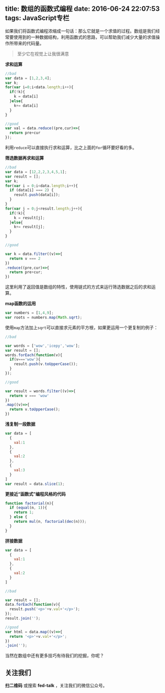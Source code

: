 title: 数组的函数式编程
date: 2016-06-24 22:07:53
tags: JavaScript专栏
---

如果我们将函数式编程浓缩成一句话：那么它就是一个求值的过程。数组是我们经常要使用到的一种数据结构，利用函数式的思路，可以帮助我们减少大量的求值操作所带来的代码量。

> 至少它在视觉上让我很满意

**求和运算**

```JavaScript
//bad
var data = [1,2,3,4];
var k;
for(var i=0;i<data.length;i++){
  if(!k){
    k = data[i]
  }else{
    k+= data[i]
  }
}

//good
var val = data.reduce((pre,cur)=>{
  return pre+cur
});

```

利用`reduce`可以直接执行求和运算，比之上面的`for`循环要好看的多。

**筛选数据再求和运算**

```JavaScript
//bad
var data = [12,2,2,3,4,5,1];
var result = [];
var k;
for(var i = 0;i<data.length;i++){
  if (data[i] === 2) {
    result.push(data[i]);
  }
}
for(var j = 0;j<result.length;j++){
  if(!k){
    k = result[j];
  }else{
    k+= result[j];
  }
}

//good

var k = data.filter((v)=>{
  return v === 2
})
.reduce((pre,cur)=>{
  return pre+cur;
})

```

这里利用了返回值是数组的特性，使用链式的方式来运行筛选数据之后的求和运算。

**map函数的运用**

```JavaScript
var numbers = [1,4,9];
var roots = numbers.map(Math.sqrt);
```

使用`map`方法加上`sqrt`可以直接求元素的平方根，如果更运用一个更复制的例子：

```JavaScript
//bad

var words = ['wow','icepy','wow'];
var result = [];
words.forEach(function(v){
  if(v==='wow'){
    result.push(v.toUpperCase());
  }
});

//good

var result = words.filter((v)=>{
  return v === 'wow'
})
.map((v)=>{
  return v.toUpperCase();
})

```

**浅复制一段数据**

```JavaScript
var data = [
  {
    val:1
  },
  {
    val:2
  },
  {
    val:3
  }
]
var result = data.slice(1);
```

**更接近“函数式”编程风格的代码**

```JavaScript
function factorial(n){
  if (equal(n, 1)){
    return 1;
  } else {
    return mul(n, factorial(dec(n)));
  }
}
```

**拼接数据**

```JavaScript
var data = [
  {
    val:1
  },
  {
    val:2
  }
]

//bad

var result = [];
data.forEach(function(v){
  result.push('<p>'+v.val+'</p>');
});
result.join('');

//good
var html = data.map((v)=>{
  return '<p>'+v.val+'</p>';
})
.join('');
```

当然在数组中还有更多技巧有待我们的挖掘，你呢？

## 关注我们

**扫二维码** 或搜索 **fed-talk** ，关注我们的微信公众号。

<div align="center">
<img src="https://raw.githubusercontent.com/icepy/_posts/master/img/weixin.jpg" alt=""/><br>
</div>
